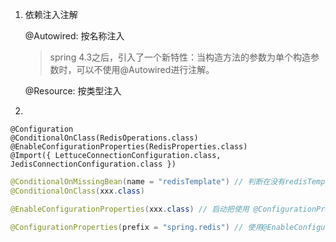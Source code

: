 

1. 依赖注入注解

   @Autowired: 按名称注入

   > spring 4.3之后，引入了一个新特性：当构造方法的参数为单个构造参数时，可以不使用@Autowired进行注解。

   @Resource: 按类型注入

2. 

```
@Configuration
@ConditionalOnClass(RedisOperations.class)
@EnableConfigurationProperties(RedisProperties.class)
@Import({ LettuceConnectionConfiguration.class, JedisConnectionConfiguration.class })
```

```java
@ConditionalOnMissingBean(name = "redisTemplate") // 判断在没有redisTemplate这个名字的Bean进行导入
@ConditionalOnClass(xxx.class)
```



```java
@EnableConfigurationProperties(xxx.class) // 启动把使用 @ConfigurationProperties 的类进行了一次注入。
```



```java
@ConfigurationProperties(prefix = "spring.redis") // 使用@EnableConfigurationProperties启动注入或也可以@Component进行注入
```

